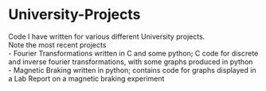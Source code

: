 # University-Projects
Code I have written for various different University projects.<br>
Note the most recent projects<br>
        - Fourier Transformations written in C and some python; C code for discrete and inverse fourier transformations, with some graphs produced in python<br>
        - Magnetic Braking written in python; contains code for graphs displayed in a Lab Report on a magnetic braking experiment<br>
